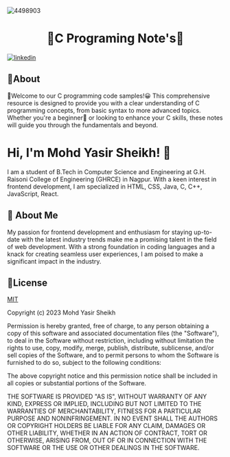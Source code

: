 
![4498903](https://github.com/mohdyasir5155/C-Programing-Note-s/assets/131906472/545b1ac4-ac2f-4326-be8a-ac828868e623)

<h1 align=center>🎉C Programing Note's🚀</h1>

[![linkedin](https://img.shields.io/badge/linkedin-0A66C2?style=for-the-badge&logo=linkedin&logoColor=white)](https://www.linkedin.com/in/mohd-sheikh-35aab2274/)

## 🐣About
🌊Welcome to our C programming code samples!😀 This comprehensive resource is designed to provide you with a clear understanding of C programming concepts, from basic syntax to more advanced topics. 
Whether you're a beginner🥺 or looking to enhance your C skills, these notes will guide you through the fundamentals and beyond.

# Hi, I'm Mohd Yasir Sheikh! 👋

I am a student of B.Tech in Computer Science and Engineering at G.H. Raisoni College of Engineering (GHRCE) in Nagpur. With a keen interest in frontend development, I am specialized in HTML, CSS, Java, C, C++, JavaScript, React.

## 🚀 About Me

My passion for frontend development and enthusiasm for staying up-to-date with the latest industry trends make me a promising talent in the field of web development. With a strong foundation in coding languages and a knack for creating seamless user experiences, I am poised to make a significant impact in the industry.


## 🚫License

[MIT](https://choosealicense.com/licenses/mit/)

Copyright (c) 2023 Mohd Yasir Sheikh

Permission is hereby granted, free of charge, to any person obtaining a copy
of this software and associated documentation files (the "Software"), to deal
in the Software without restriction, including without limitation the rights
to use, copy, modify, merge, publish, distribute, sublicense, and/or sell
copies of the Software, and to permit persons to whom the Software is
furnished to do so, subject to the following conditions:

The above copyright notice and this permission notice shall be included in all
copies or substantial portions of the Software.

THE SOFTWARE IS PROVIDED "AS IS", WITHOUT WARRANTY OF ANY KIND, EXPRESS OR
IMPLIED, INCLUDING BUT NOT LIMITED TO THE WARRANTIES OF MERCHANTABILITY,
FITNESS FOR A PARTICULAR PURPOSE AND NONINFRINGEMENT. IN NO EVENT SHALL THE
AUTHORS OR COPYRIGHT HOLDERS BE LIABLE FOR ANY CLAIM, DAMAGES OR OTHER
LIABILITY, WHETHER IN AN ACTION OF CONTRACT, TORT OR OTHERWISE, ARISING FROM,
OUT OF OR IN CONNECTION WITH THE SOFTWARE OR THE USE OR OTHER DEALINGS IN THE
SOFTWARE.


